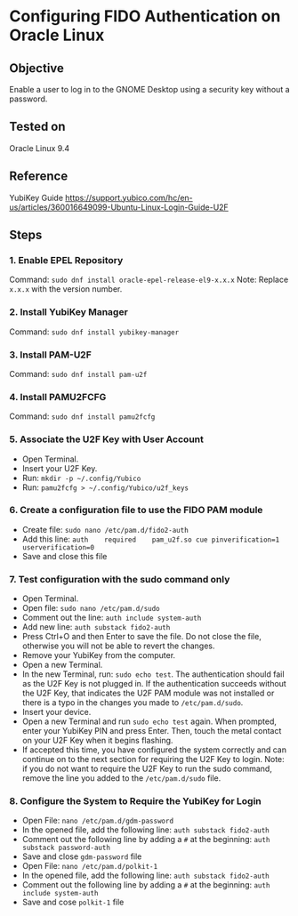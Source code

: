 # Configuring FIDO Authentication on Oracle Linux

## Objective
Enable a user to log in to the GNOME Desktop using a security key without a password.

## Tested on
Oracle Linux 9.4

## Reference
YubiKey Guide https://support.yubico.com/hc/en-us/articles/360016649099-Ubuntu-Linux-Login-Guide-U2F

## Steps

### 1. Enable EPEL Repository
Command: `sudo dnf install oracle-epel-release-el9-x.x.x`
Note: Replace `x.x.x` with the version number.

### 2. Install YubiKey Manager
Command: `sudo dnf install yubikey-manager`

### 3. Install PAM-U2F
Command: `sudo dnf install pam-u2f`

### 4. Install PAMU2FCFG
Command: `sudo dnf install pamu2fcfg`

### 5. Associate the U2F Key with User Account
- Open Terminal.
- Insert your U2F Key.
- Run: `mkdir -p ~/.config/Yubico`
- Run: `pamu2fcfg > ~/.config/Yubico/u2f_keys`

### 6. Create a configuration file to use the FIDO PAM module
- Create file: `sudo nano /etc/pam.d/fido2-auth`
- Add this line: `auth    required    pam_u2f.so cue pinverification=1 userverification=0`
- Save and close this file

### 7. Test configuration with the sudo command only
- Open Terminal.
- Open file: `sudo nano /etc/pam.d/sudo`
- Comment out the line: `auth include system-auth`
- Add new line: `auth substack fido2-auth`
- Press Ctrl+O and then Enter to save the file. Do not close the file, otherwise you will not be able to revert the changes.
- Remove your YubiKey from the computer.
- Open a new Terminal.
- In the new Terminal, run: `sudo echo test`. The authentication should fail as the U2F Key is not plugged in. If the authentication succeeds without the U2F Key, that indicates the U2F PAM module was not installed or there is a typo in the changes you made to `/etc/pam.d/sudo`.
- Insert your device.
- Open a new Terminal and run `sudo echo test` again. When prompted, enter your YubiKey PIN and press Enter. Then, touch the metal contact on your U2F Key when it begins flashing.
- If accepted this time, you have configured the system correctly and can continue on to the next section for requiring the U2F Key to login. Note: if you do not want to require the U2F Key to run the sudo command, remove the line you added to the `/etc/pam.d/sudo` file.

### 8. Configure the System to Require the YubiKey for Login
- Open File: `nano /etc/pam.d/gdm-password`
- In the opened file, add the following line: `auth substack fido2-auth`
- Comment out the following line by adding a `#` at the beginning: `auth substack password-auth`
- Save and close `gdm-password` file
- Open File: `nano /etc/pam.d/polkit-1`
- In the opened file, add the following line: `auth substack fido2-auth`
- Comment out the following line by adding a `#` at the beginning: `auth include system-auth`
- Save and cose `polkit-1` file


